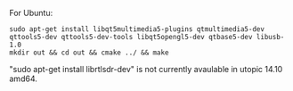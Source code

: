 For Ubuntu:

	sudo apt-get install libqt5multimedia5-plugins qtmultimedia5-dev qttools5-dev qttools5-dev-tools libqt5opengl5-dev qtbase5-dev libusb-1.0
	mkdir out && cd out && cmake ../ && make

"sudo apt-get install librtlsdr-dev" is not currently avaulable in utopic 14.10 amd64.
